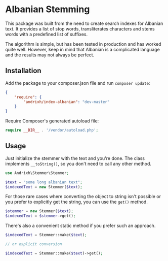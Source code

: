# Albanian Stemming
This package was built from the need to create search indexes for Albanian text. It provides a list of stop words, transliterates characters and stems words with a predefined list of suffixes.

The algorithm is simple, but has been tested in production and has worked quite well. However, keep in mind that Albanian is a complicated language and the results may not always be perfect.

## Installation
Add the package to your composer.json file and run `composer update`:

```json
{
    "require": {
        "andrixh/index-albanian": "dev-master"
    }
}
```

Require Composer's generated autoload file:

```php
require __DIR__ . '/vendor/autoload.php';
```

## Usage

Just initialize the stemmer with the text and you're done. The class implements `__toString()`, so you don't need to call any other method.

```php
use Andrixh\Stemmer\Stemmer;

$text = "some long albanian text";
$indexedText = new Stemmer($text);
```

For those rare cases where converting the object to string isn't possible or you prefer to explicitly get the string, you can use the `get()` method.

```php
$stemmer = new Stemmer($text);
$indexedText = $stemmer->get();
```

There's also a convenient static method if you prefer such an approach.

```php
$indexedText = Stemmer::make($text);

// or explicit conversion

$indexedText = Stemmer::make($text)->get();
```
